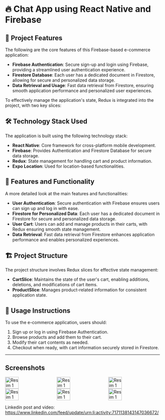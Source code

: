 # 🔥 Chat App using React Native and Firebase

## 🔑 Project Features 
The following are the core features of this Firebase-based e-commerce application:

- **Firebase Authentication**: Secure sign-up and login using Firebase, providing a streamlined user authentication experience.
- **Firestore Database**: Each user has a dedicated document in Firestore, allowing for secure and personalized data storage.
- **Data Retrieval and Usage**: Fast data retrieval from Firestore, ensuring smooth application performance and personalized user experiences.

To effectively manage the application's state, Redux is integrated into the project, with two key slices:

## 🛠️ Technology Stack Used
The application is built using the following technology stack:

- **React Native**: Core framework for cross-platform mobile development.
- **Firebase**: Provides Authentication and Firestore Database for secure data storage.
- **Redux**: State management for handling cart and product information.
- **Expo Location**: Used for location-based functionalities.

## 🚀 Features and Functionality
A more detailed look at the main features and functionalities:

- **User Authentication**: Secure authentication with Firebase ensures users can sign up and log in with ease.
- **Firestore for Personalized Data**: Each user has a dedicated document in Firestore for secure and personalized data storage.
- **User Cart**: Users can add and manage products in their carts, with Redux ensuring smooth state management.
- **Data Retrieval**: Fast data retrieval from Firestore enhances application performance and enables personalized experiences.

## 🏗️ Project Structure
The project structure involves Redux slices for effective state management:

- **CartSlice**: Maintains the state of the user's cart, enabling additions, deletions, and modifications of cart items.
- **ProductSlice**: Manages product-related information for consistent application state.

## 📝 Usage Instructions
To use the e-commerce application, users should:

1. Sign up or log in using Firebase Authentication.
2. Browse products and add them to their cart.
3. Modify their cart contents as needed.
4. Checkout when ready, with cart information securely stored in Firestore.

---


## Screenshots
<div style="display: flex;">
<img src="https://github.com/Hakanlsk/firebase-chat-app/assets/123507532/e4ce4516-a608-46ef-a157-ff8e38292a8f" alt="Resim 1" style="width: 30%; margin-right: 20px;">
<img src="https://github.com/Hakanlsk/firebase-chat-app/assets/123507532/aee497a2-6f52-4477-b2f1-f57ec9337d4d" alt="Resim 1" style="width: 30%; margin-right: 20px;">
<img src="https://github.com/Hakanlsk/firebase-chat-app/assets/123507532/5551fc4c-5e17-4e7e-ba26-cb5cdfe04f33" alt="Resim 1" style="width: 30%; margin-right: 20px;">
</div>

<div style="display: flex;">
<img src="https://github.com/Hakanlsk/firebase-chat-app/assets/123507532/1bcf07af-e4bb-4ca4-9aac-3283b1303ee1" alt="Resim 1" style="width: 30%; margin-right: 20px;">
<img src="https://github.com/Hakanlsk/firebase-chat-app/assets/123507532/1a4a5ada-b561-48af-ab24-bf538a96dbe4" alt="Resim 1" style="width: 30%; margin-right: 20px;">
<img src="https://github.com/Hakanlsk/firebase-chat-app/assets/123507532/11c3283d-18f9-4960-b1c8-86c1f7bdd9cd" alt="Resim 1" style="width: 30%; margin-right: 20px;">
</div>


Linkedin post and video:
https://www.linkedin.com/feed/update/urn:li:activity:7171138143147036672/
